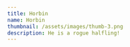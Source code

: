 ```yaml
---
title: Horbin
name: Horbin
thumbnail: /assets/images/thumb-3.png
description: He is a rogue halfling!
---
```


